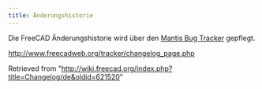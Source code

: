 ```yaml
---
title: Änderungshistorie
---
```

Die FreeCAD Änderungshistorie wird über den [Mantis Bug Tracker](http://de.wikipedia.org/wiki/Mantis_Bug_Tracker) gepflegt.

<http://www.freecadweb.org/tracker/changelog_page.php>

Retrieved from "<http://wiki.freecad.org/index.php?title=Changelog/de&oldid=621520>"